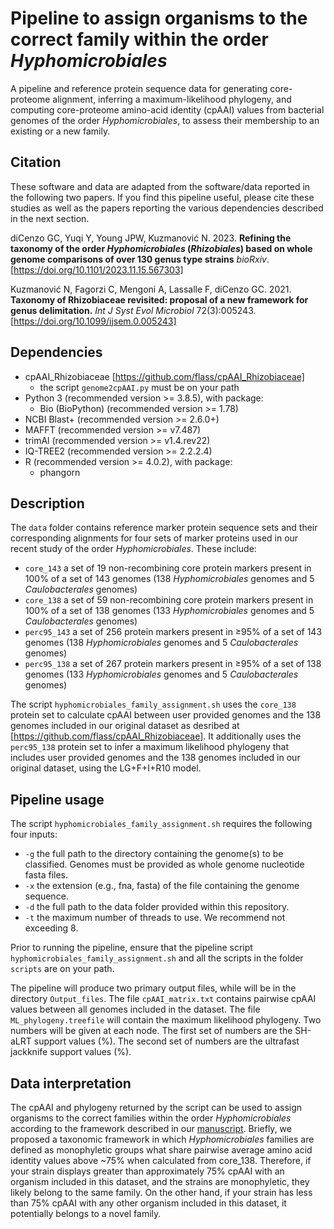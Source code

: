 # Pipeline to assign organisms to the correct family within the order *Hyphomicrobiales*
A pipeline and reference protein sequence data for generating core-proteome alignment, inferring a maximum-likelihood phylogeny, and computing core-proteome amino-acid identity (cpAAI) values from bacterial genomes of the order *Hyphomicrobiales*, to assess their membership to an existing or a new family.

## Citation
These software and data are adapted from the software/data reported in the following two papers. If you find this pipeline useful, please cite these studies as well as the papers reporting the various dependencies described in the next section.

diCenzo GC, Yuqi Y, Young JPW, Kuzmanović N. 2023. **Refining the taxonomy of the order *Hyphomicrobiales* (*Rhizobiales*) based on whole genome comparisons of over 130 genus type strains** *bioRxiv*. [https://doi.org/10.1101/2023.11.15.567303]

Kuzmanović N, Fagorzi C, Mengoni A, Lassalle F, diCenzo GC. 2021. **Taxonomy of Rhizobiaceae revisited: proposal of a new framework for genus delimitation.** *Int J Syst Evol Microbiol* 72(3):005243.
[https://doi.org/10.1099/ijsem.0.005243]

## Dependencies
- cpAAI_Rhizobiaceae [https://github.com/flass/cpAAI_Rhizobiaceae]
	- the script `genome2cpAAI.py` must be on your path
- Python 3 (recommended version >= 3.8.5), with package:
	- Bio (BioPython) (recommended version >= 1.78)
- NCBI Blast+ (recommended version >= 2.6.0+)
- MAFFT (recommended version >= v7.487)
- trimAl (recommended version >= v1.4.rev22)
- IQ-TREE2 (recommended version >= 2.2.2.4)
- R (recommended version >= 4.0.2), with package:
	- phangorn

## Description
The `data` folder contains reference marker protein sequence sets and their corresponding alignments for four sets of marker proteins used in our recent study of the order *Hyphomicrobiales*. These include:
- `core_143` a set of 19 non-recombining core protein markers present in 100% of a set of 143 genomes (138 *Hyphomicrobiales* genomes and 5 *Caulobacterales* genomes)
- `core_138` a set of 59 non-recombining core protein markers present in 100% of a set of 138 genomes (133 *Hyphomicrobiales* genomes and 5 *Caulobacterales* genomes)
- `perc95_143` a set of 256 protein markers present in ≥95% of a set of 143 genomes (138 *Hyphomicrobiales* genomes and 5 *Caulobacterales* genomes)
- `perc95_138` a set of 267 protein markers present in ≥95% of a set of 138 genomes (133 *Hyphomicrobiales* genomes and 5 *Caulobacterales* genomes)

The script `hyphomicrobiales_family_assignment.sh` uses the `core_138` protein set to calculate cpAAI between user provided genomes and the 138 genomes included in our original dataset as desribed at [https://github.com/flass/cpAAI_Rhizobiaceae]. It additionally uses the `perc95_138` protein set to infer a maximum likelihood phylogeny that includes user provided genomes and the 138 genomes included in our original dataset, using the LG+F+I+R10 model.

## Pipeline usage
The script `hyphomicrobiales_family_assignment.sh` requires the following four inputs:
- `-g` the full path to the directory containing the genome(s) to be classified. Genomes must be provided as whole genome nucleotide fasta files.
- `-x` the extension (e.g., fna, fasta) of the file containing the genome sequence.
- `-d` the full path to the data folder provided within this repository.
- `-t` the maximum number of threads to use. We recommend not exceeding 8. 

Prior to running the pipeline, ensure that the pipeline script `hyphomicrobiales_family_assignment.sh` and all the scripts in the folder `scripts` are on your path.

The pipeline will produce two primary output files, while will be in the directory `Output_files`. The file `cpAAI_matrix.txt` contains pairwise cpAAI values between all genomes included in the dataset. The file `ML_phylogeny.treefile` will contain the maximum likelihood phylogeny. Two numbers will be given at each node. The first set of numbers are the SH-aLRT support values (%). The second set of numbers are the ultrafast jackknife support values (%).

## Data interpretation
The cpAAI and phylogeny returned by the script can be used to assign organisms to the correct families within the order *Hyphomicrobiales* according to the framework described in our [manuscript](https://doi.org/10.1101/2023.11.15.567303). Briefly, we proposed a taxonomic framework in which *Hyphomicrobiales* families are defined as monophyletic groups what share pairwise average amino acid identity values above ~75% when calculated from core_138. Therefore, if your strain displays greater than approximately 75% cpAAI with an organism included in this dataset, and the strains are monophyletic, they likely belong to the same family. On the other hand, if your strain has less than 75% cpAAI with any other organism included in this dataset, it potentially belongs to a novel family.
